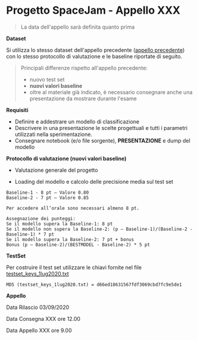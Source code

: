 # Progetto SpaceJam - Appello XXX

> La data dell'appello sarà definita quanto prima

**Dataset**

Si utilizza lo stesso dataset dell'appello precedente ([appello precedente](../project1)) con lo stesso protocollo di valutazione e le baseline riportate di seguito.

> Principali differenze rispetto all'appello precedente:
>
> - nuovo test set
> - **nuovi valori baseline**
> - oltre al materiale già indicato, è necessario consegnare anche una presentazione da mostrare durante l'esame

**Requisiti**

- Definire e addestrare un modello di classificazione
- Descrivere in una presentazione le scelte progettuali e tutti i parametri utilizzati nella sperimentazione.
- Consegnare notebook (e/o file sorgente), **PRESENTAZIONE** e dump del modello



**Protocollo di valutazione (nuovi valori baseline)**

- Valutazione generale del progetto

- Loading del modello e calcolo delle precisione media sul test set

```
Baseline-1 - 8 pt – Valore 0.80
Baseline-2 - 7 pt – Valore 0.85

Per accedere all’orale sono necessari almeno 8 pt.

Assegnazione dei punteggi:
Se il modello supera la Baseline-1: 8 pt
Se il modello non supera la Baseline-2: (p – Baseline-1)/(Baseline-2 - Baseline-1) * 7 pt
Se il modello supera la Baseline-2: 7 pt + bonus
Bonus (p – Baseline-2)/(BESTMODEL - Baseline-2) * 5 pt

```



**TestSet**

Per costruire il test set utilizzare le chiavi fornite nel file [testset_keys_1lug2020.txt](testset_keys_1lug2020.txt)

```
MD5 (testset_keys_1lug2020.txt) = d66ed18631567fdf3069cbd7fc9e5de1
```



**Appello**

Data Rilascio 03/09/2020

Data Consegna XXX ore 12.00

Data Appello XXX ore 9.00

